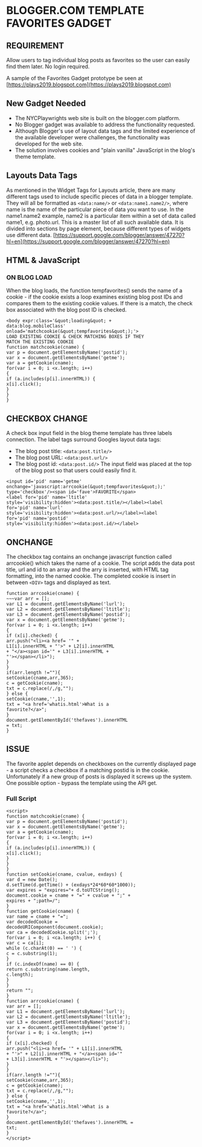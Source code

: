 # BLOGGER.COM TEMPLATE FAVORITES GADGET #

## REQUIREMENT ##

Allow users to tag individual blog posts as favorites
so the user can easily find them later. No login required.

A sample of the Favorites Gadget prototype be seen at [https://plays2019.blogspot.com](https://plays2019.blogspot.com)

## New Gadget Needed ##

- The NYCPlaywrights web site is built on the blogger.com platform.
- No Blogger gadget was available to address the functionality requested.
- Although Blogger's use of layout data tags and the limited experience of the
available developer were challenges, the functionality was developed for the web
site.
- The solution involves cookies and "plain vanilla" JavaScript in the blog's theme
template.

## Layouts Data Tags ##

As mentioned in the Widget Tags for Layouts article, there are many different tags used
to include specific pieces of data in a blogger template.
They will all be formatted as `<data:name/>` or `<data:name1.name2/>`, where name
is the name of the particular piece of data you want to use. In the name1.name2
example, name2 is a particular item within a set of data called name1, e.g. photo.url.
This is a master list of all such available data. It is divided into sections by page
element, because different types of widgets use different data.
[https://support.google.com/blogger/answer/47270?hl=en](https://support.google.com/blogger/answer/47270?hl=en)

## HTML & JavaScript ##

### ON BLOG LOAD ###

When the blog loads, the function tempfavorites() sends the name of a cookie -
if the cookie exists a loop examines existing blog post IDs and compares them
to the existing cookie values. If there is a match, the check box associated with
the blog post ID is checked.

```
<body expr:class='&quot;loading&quot; +
data:blog.mobileClass'
onload='matchcookie(&quot;tempfavorites&quot;);'>
LOAD EXISTING COOKIE & CHECK MATCHING BOXES IF THEY
MATCH THE EXISTING COOKIE
function matchcookie(cname) {
var p = document.getElementsByName('postid');
var x = document.getElementsByName('getme');
var a = getCookie(cname);
for(var i = 0; i <x.length; i++)
{
if (a.includes(p[i].innerHTML)) {
x[i].click();
}
}
}
```

## CHECKBOX CHANGE ##
A check box input field in the blog theme template has three labels connection. The
label tags surround Googles layout data tags:
- The blog post title: `<data:post.title/>`
- The blog post URL: `<data:post.url/>`
- The blog post id: `<data:post.id/>`
The input field was placed at the top of the blog post so that users could easily find it.

```
<input id='pid' name='getme'
onchange='javascript:arrcookie(&quot;tempfavorites&quot;);'
type='checkbox'/><span id='fave'>FAVORITE</span>
<label for='pid' name='ltitle'
style='visibility:hidden'><data:post.title/></label><label
for='pid' name='lurl'
style='visibility:hidden'><data:post.url/></label><label
for='pid' name='postid'
style='visibility:hidden'><data:post.id/></label>
```

## ONCHANGE ##
The checkbox tag contains an onchange javascript function called arrcookie() which
takes the name of a cookie. The script adds the data post title, url and id to an array
and the arry is inserted, with HTML tag formatting, into the named cookie. The
completed cookie is insert in between `<DIV>` tags and displayed as text.

```
function arrcookie(cname) {
~~~var arr = [];
var L1 = document.getElementsByName('lurl');
var L2 = document.getElementsByName('ltitle');
var L3 = document.getElementsByName('postid');
var x = document.getElementsByName('getme');
for(var i = 0; i <x.length; i++)
{
if (x[i].checked) {
arr.push("<li><a href= '" +
L1[i].innerHTML + "'>" + L2[i].innerHTML
+ "</a><span id='" + L3[i].innerHTML +
"'></span></li>");
}
}
if(arr.length !=""){
setCookie(cname,arr,365);
c = getCookie(cname);
txt = c.replace(/,/g,"");
} else {
setCookie(cname,'',1);
txt = "<a href='whatis.html'>What is a
favorite?</a>";
}
document.getElementById('thefaves').innerHTML
= txt;
}
```
## ISSUE ##
The favorite applet depends on checkboxes on the currently displayed page - a script checks a
checkbox if a matching postid is in the cookie.
Unfortunately if a new group of posts is displayed it screws up the system.
One possible option - bypass the template using the API get.

### Full Script ###
```
<script>
function matchcookie(cname) {
var p = document.getElementsByName('postid');
var x = document.getElementsByName('getme');
var a = getCookie(cname);
for(var i = 0; i <x.length; i++)
{
if (a.includes(p[i].innerHTML)) {
x[i].click();
}
}
}
function setCookie(cname, cvalue, exdays) {
var d = new Date();
d.setTime(d.getTime() + (exdays*24*60*60*1000));
var expires = "expires="+ d.toUTCString();
document.cookie = cname + "=" + cvalue + ";" +
expires + ";path=/";
}
function getCookie(cname) {
var name = cname + "=";
var decodedCookie =
decodeURIComponent(document.cookie);
var ca = decodedCookie.split(';');
for(var i = 0; i <ca.length; i++) {
var c = ca[i];
while (c.charAt(0) == ' ') {
c = c.substring(1);
}
if (c.indexOf(name) == 0) {
return c.substring(name.length,
c.length);
}
}
return "";
}
function arrcookie(cname) {
var arr = [];
var L1 = document.getElementsByName('lurl');
var L2 = document.getElementsByName('ltitle');
var L3 = document.getElementsByName('postid');
var x = document.getElementsByName('getme');
for(var i = 0; i <x.length; i++)
{
if (x[i].checked) {
arr.push("<li><a href= '" + L1[i].innerHTML
+ "'>" + L2[i].innerHTML + "</a><span id='"
+ L3[i].innerHTML + "'></span></li>");
}
}
if(arr.length !=""){
setCookie(cname,arr,365);
c = getCookie(cname);
txt = c.replace(/,/g,"");
} else {
setCookie(cname,'',1);
txt = "<a href='whatis.html'>What is a
favorite?</a>";
}
document.getElementById('thefaves').innerHTML =
txt;
}
</script>

```
